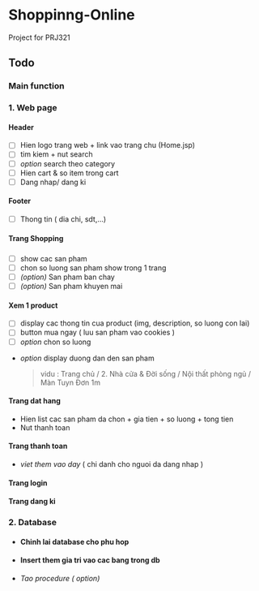 
# Shoppinng-Online
Project for PRJ321

## Todo
### Main function 
### 1. Web page
#### Header
- [ ] Hien logo trang web + link vao trang chu (Home.jsp)
- [ ] tim kiem  + nut search
- [ ] *option* search theo category 
- [ ] Hien cart & so item trong cart
- [ ] Dang nhap/ dang ki
#### Footer
- [ ] Thong tin ( dia chi, sdt,...)
#### Trang Shopping 
##### 
- [ ] show cac san pham 
- [ ] chon so luong san pham show trong 1 trang
- [ ] *(option)* San pham ban chay
- [ ] *(option)* San pham khuyen mai

#### Xem 1 product
- [ ] display cac thong tin cua product (img, description, so luong con lai)
- [ ]  button mua ngay ( luu san pham vao cookies )
- [ ] *option* chon so luong
- *option* display duong dan den san pham
   >vidu : Trang chủ / 2. Nhà cửa & Đời sống / Nội thất phòng ngủ / Màn Tuyn Đơn 1m

#### Trang dat hang
- Hien list cac san pham da chon + gia tien + so luong + tong tien
- Nut thanh toan
#### Trang thanh toan
- *viet them vao day* ( chi danh cho nguoi da dang nhap )
#### Trang login 

#### Trang dang ki

### 2. Database
- #### Chinh lai database cho phu hop 
- #### Insert them gia tri vao cac bang trong db

- *Tao procedure ( option)*  
